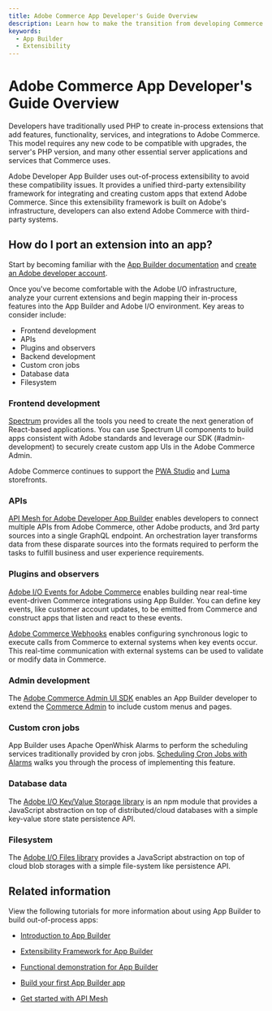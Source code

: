 ```yaml
---
title: Adobe Commerce App Developer's Guide Overview
description: Learn how to make the transition from developing Commerce PHP extensions to developing Out-of-Process apps.
keywords:
  - App Builder
  - Extensibility
---
```


# Adobe Commerce App Developer's Guide Overview

Developers have traditionally used PHP to create in-process extensions that add features, functionality, services, and integrations to Adobe Commerce. This model requires any new code to be compatible with upgrades, the server's PHP version, and many other essential server applications and services that Commerce uses.

Adobe Developer App Builder uses out-of-process extensibility to avoid these compatibility issues. It provides a unified third-party extensibility framework for integrating and creating custom apps that extend Adobe Commerce. Since this extensibility framework is built on Adobe's infrastructure, developers can also extend Adobe Commerce with third-party systems.

## How do I port an extension into an app?

Start by becoming familiar with the [App Builder documentation](https://developer.adobe.com/app-builder/docs/overview/) and [create an Adobe developer account](https://developer.adobe.com/app-builder/docs/overview/getting_access/).

Once you've become comfortable with the Adobe I/O infrastructure, analyze  your current extensions and begin mapping their in-process features into the App Builder and Adobe I/O environment. Key areas to consider include:

*  Frontend development
*  APIs
*  Plugins and observers
*  Backend development
*  Custom cron jobs
*  Database data
*  Filesystem

### Frontend development

[Spectrum](https://spectrum.adobe.com/page/principles/) provides all the tools you need to create the next generation of React-based applications. You can use Spectrum UI components to build apps consistent with Adobe standards and leverage our SDK (#admin-development) to securely create custom app UIs in the Adobe Commerce Admin.

<InlineAlert variant="info" slots="text"/>

Adobe Commerce continues to support the [PWA Studio](https://developer.adobe.com/commerce/pwa-studio/) and [Luma](https://developer.adobe.com/commerce/frontend-core/) storefronts.

### APIs

[API Mesh for Adobe Developer App Builder](https://developer.adobe.com/graphql-mesh-gateway/) enables developers to connect multiple APIs from Adobe Commerce, other Adobe products, and 3rd party sources into a single GraphQL endpoint. An orchestration layer transforms data from these disparate sources into the formats required to perform the tasks to fulfill business and user experience requirements.

### Plugins and observers

[Adobe I/O Events for Adobe Commerce](../events/index.md) enables building near real-time event-driven Commerce integrations using App Builder. You can define key events, like customer account updates, to be emitted from Commerce and construct apps that listen and react to these events.

[Adobe Commerce Webhooks](../webhooks/index.md) enables configuring synchronous logic to execute calls from Commerce to external systems when key events occur. This real-time communication with external systems can be used to validate or modify data in Commerce.

### Admin development

The [Adobe Commerce Admin UI SDK](../admin-ui-sdk/index.md) enables an App Builder developer to extend the [Commerce Admin](https://experienceleague.adobe.com/docs/commerce-admin/start/admin/admin.html) to include custom menus and pages.

### Custom cron jobs

App Builder uses Apache OpenWhisk Alarms to perform the scheduling services traditionally provided by cron jobs. [Scheduling Cron Jobs with Alarms](https://developer.adobe.com/app-builder/docs/resources/cron-jobs/) walks you through the process of implementing this feature.

### Database data

The [Adobe I/O Key/Value Storage library](https://github.com/adobe/aio-lib-state) is an npm module that provides a JavaScript abstraction on top of distributed/cloud databases with a simple key-value store state persistence API.

### Filesystem

The [Adobe I/O Files library](https://github.com/adobe/aio-lib-state) provides a JavaScript abstraction on top of cloud blob storages with a simple file-system like persistence API.

## Related information

View the following tutorials for more information about using App Builder to build out-of-process apps:

*  [Introduction to App Builder](https://experienceleague.adobe.com/docs/commerce-learn/tutorials/adobe-developer-app-builder/introduction-to-app-builder.html)

*  [Extensibility Framework for App Builder](https://experienceleague.adobe.com/docs/commerce-learn/tutorials/adobe-developer-app-builder/extensibility-framework-commerce-eventing.html)

*  [Functional demonstration for App Builder](https://experienceleague.adobe.com/docs/commerce-learn/tutorials/adobe-developer-app-builder/app-builder-functional-demonstration.html)

*  [Build your first App Builder app](https://experienceleague.adobe.com/docs/commerce-learn/tutorials/adobe-developer-app-builder/first-app/overview.html)

*  [Get started with API Mesh](https://experienceleague.adobe.com/docs/commerce-learn/tutorials/adobe-developer-app-builder/api-mesh/getting-started-api-mesh.html)
